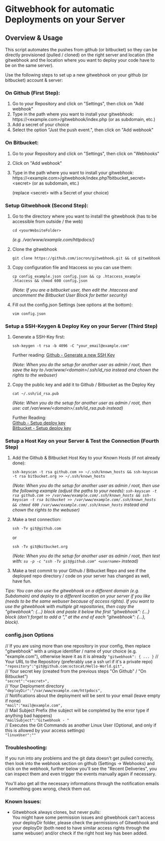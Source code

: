 # Gitwebhook for automatic Deployments on your Server

## Overview & Usage

This script automates the pushes from github (or bitbucket) so they can be directly provisioned (pulled / cloned) on the right server and location (the gitwebhook and the location where you want to deploy your code have to be on the same server).

Use the following steps to set up a new gitwebhook on your github (or bitbucket) account & server:

### On Github (First Step):

1. Go to your Repository and click on "Settings", then click on "Add webhook"
2. Type in the path where you want to install your gitwebhook: https://\<example.com\>/gitwebhook/index.php (or as subdomain, etc.)
3. Add a secret of your choice
4. Select the option "Just the push event.", then click on "Add webhook"

### On Bitbucket:

1. Go to your Repository and click on "Settings", then click on "Webhooks"
2. Click on "Add webhook"
3. Type in the path where you want to install your gitwebhook: https://\<example.com\>/gitwebhook/index.php?bitbucket_secret=\<secret\> (or as subdomain, etc.)

   (replace \<secret\> with a Secret of your choice)

### Setup Gitwebhook (Second Step):

1. Go to the directory where you want to install the gitwebhook (has to be accessible from outside / the web)
   ```
   cd <yourWebsiteFolder>
   ``` 
   
   *(e.g. /var/www/example.com/httpdocs/)*
2. Clone the gitwebhook

   ```
   git clone https://github.com/iocron/gitwebhook.git && cd gitwebhook
   ```
   
3. Copy configuration file and htaccess so you can use them:

   ```
   cp config_example.json config.json && cp .htaccess_example .htaccess && chmod 600 config.json
   ```

   *(Note: If you are a bitbucket user, then edit the .htaccess and uncomment the Bitbucket User Block for better security)*
4. Fill out the config.json Settings (see options at the bottom):

   ```
   vim config.json
   ``` 
   
### Setup a SSH-Keygen & Deploy Key on your Server (Third Step)
1. Generate a SSH-Key first:

   ```
   ssh-keygen -t rsa -b 4096 -C "your_email@example.com"
   ```
   
   Further reading: [Github - Generate a new SSH Key](https://help.github.com/articles/generating-a-new-ssh-key-and-adding-it-to-the-ssh-agent/)

   *(Note: When you do the setup for another user as admin / root, then save the key to /var/www/\<domain\>/.ssh/id_rsa instead and chown the rights to the webuser)*

2. Copy the public key and add it to Github / Bitbucket as the Deploy Key 

   ```
   cat ~/.ssh/id_rsa.pub
   ```
   
   *(Note: When you do the setup for another user as admin / root, then use: cat /var/www/\<domain\>/.ssh/id_rsa.pub instead)*

   Further Reading:<br>
   [Github - Setup deploy key](https://developer.github.com/guides/managing-deploy-keys/#setup-2)<br>
   [Bitbucket - Setup deploy key](https://confluence.atlassian.com/bitbucket/use-deployment-keys-294486051.html)
   
### Setup a Host Key on your Server & Test the Connection (Fourth Step)

1. Add the Github & Bitbucket Host Key to your Known Hosts (if not already done): 

   ```
   ssh-keyscan -t rsa github.com >> ~/.ssh/known_hosts && ssh-keyscan -t rsa bitbucket.org >> ~/.ssh/known_hosts
   ```
   
   *(Note: When you do the setup for another user as admin / root, then use the following example (adjust the paths to your needs): `ssh-keyscan -t rsa github.com >> /var/www/example.com/.ssh/known_hosts && ssh-keyscan -t rsa bitbucket >> /var/www/example.com/.ssh/known_hosts && chmod 600 /var/www/example.com/.ssh/known_hosts` instead and chown the rights to the webuser)*
   
2. Make a test connection: 

   ```
   ssh -Tv git@github.com
   ```
   
   or
   
   ```
   ssh -Tv git@bitbucket.org
   ```
   
   *(Note: When you do the setup for another user as admin / root, then test with: `su -p -c "ssh -Tv git@github.com" <username>` instead)*
   
3. Make a test commit to your Github / Bitbucket Repo and see if the deployed repo directory / code on your server has changed as well, have fun.

*Tips:*
*You can also use the gitwebhook on a different domain (e.g. Subdomain) and deploy to a different location on your server if you like (needs to be the same webuser because of access rights). If you want to use the gitwebhook with multiple git repositories, then copy the "gitwebhook": {...} block and paste it below the first "gitwebhook": {...} block (don't forget to add a "," at the end of each "gitwebhook": {...}, block).*

### config.json Options

   // If you are using more than one repository in your config, then replace "gitwebhook" with a unique identifier / name of your choice (e.g. "example.com"), otherwise leave it as it is already
   `"gitwebhook": { ... }`
   // Your URL to the Repository (preferably use a ssh url if it's a private repo)<br>
   `"repository":"git@github.com:octocat/Hello-World.git",`<br>
   // Your secret key (created from the previous steps "On Github" / "On Bitbucket")<br>
   `"secret":"<secret>",`<br>
   // Your Deployment directory<br>
   `"deployDir":"/var/www/example.com/httpdocs",`<br>
   // Notifications about the deployment will be sent to your email (leave empty if none)<br>
   `"mail":"mail@example.com",`<br>
   // Mail Subject Prefix (the subject will be completed by the error type if anything bad happens)<br>
   `"mailSubject":"Gitwebhook - "`<br>
   // Executes the Git Commands as another Linux User (Optional, and only if this is allowed by your access settings)<br>
   `"linuxUser":""`

### Troubleshooting:
If you run into any problems and the git data doesn't get pulled correctly, then look into the webhook section on github (Settings -> Webhooks) and click on the webhook, further below you'll see the "Recent Deliveries", you can inspect them and even trigger the events manually again if necessary.

You'll also get all the necessary informations through the notification emails if something goes wrong, check them out.

### Known Issues:
- Gitwebhook always clones, but never pulls:<br>
  You might have some permission issues and gitwebhook can't access your deployDir folder, please check the permissions of Gitwebhook and your deployDir (both need to have similar access rights through the same webuser) and/or check if the right host key has been added.

